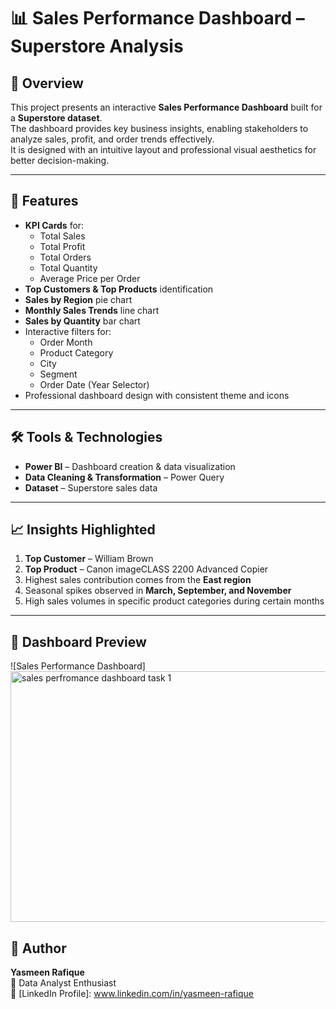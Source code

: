 # 📊 Sales Performance Dashboard – Superstore Analysis

## 📌 Overview
This project presents an interactive **Sales Performance Dashboard** built for a **Superstore dataset**.  
The dashboard provides key business insights, enabling stakeholders to analyze sales, profit, and order trends effectively.  
It is designed with an intuitive layout and professional visual aesthetics for better decision-making.

---

## 🎯 Features
- **KPI Cards** for:
  - Total Sales
  - Total Profit
  - Total Orders
  - Total Quantity
  - Average Price per Order
- **Top Customers & Top Products** identification
- **Sales by Region** pie chart
- **Monthly Sales Trends** line chart
- **Sales by Quantity** bar chart
- Interactive filters for:
  - Order Month
  - Product Category
  - City
  - Segment
  - Order Date (Year Selector)
- Professional dashboard design with consistent theme and icons

---

## 🛠 Tools & Technologies
- **Power BI** – Dashboard creation & data visualization
- **Data Cleaning & Transformation** – Power Query
- **Dataset** – Superstore sales data

---

## 📈 Insights Highlighted
1. **Top Customer** – William Brown  
2. **Top Product** – Canon imageCLASS 2200 Advanced Copier  
3. Highest sales contribution comes from the **East region**  
4. Seasonal spikes observed in **March, September, and November**  
5. High sales volumes in specific product categories during certain months

---

## 📸 Dashboard Preview
![Sales Performance Dashboard]<img width="941" height="401" alt="sales perfromance dashboard task 1" src="https://github.com/user-attachments/assets/eb41a201-4f65-4238-b121-bf20a4a3ece5" />

## 📌 Author
**Yasmeen Rafique**  
💼  Data Analyst  Enthusiast  
🔗 [LinkedIn Profile]: www.linkedin.com/in/yasmeen-rafique
